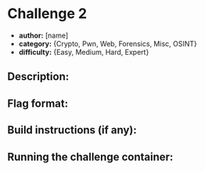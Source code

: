 # Challenge 2
- **author:** [name]
- **category:** {Crypto, Pwn, Web, Forensics, Misc, OSINT}
- **difficulty:** {Easy, Medium, Hard, Expert}

## Description:

## Flag format:

## Build instructions (if any):

## Running the challenge container:

